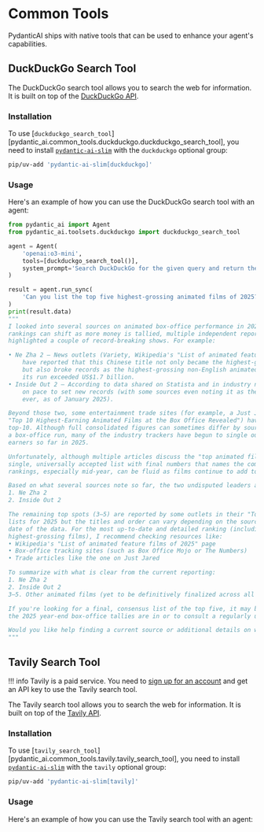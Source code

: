 # Common Tools

PydanticAI ships with native tools that can be used to enhance your agent's capabilities.

## DuckDuckGo Search Tool

The DuckDuckGo search tool allows you to search the web for information. It is built on top of the
[DuckDuckGo API](https://github.com/deedy5/duckduckgo_search).

### Installation

To use [`duckduckgo_search_tool`][pydantic_ai.common_tools.duckduckgo.duckduckgo_search_tool], you need to install
[`pydantic-ai-slim`](install.md#slim-install) with the `duckduckgo` optional group:

```bash
pip/uv-add 'pydantic-ai-slim[duckduckgo]'
```

### Usage

Here's an example of how you can use the DuckDuckGo search tool with an agent:

```py {title="main.py" test="skip"}
from pydantic_ai import Agent
from pydantic_ai.toolsets.duckduckgo import duckduckgo_search_tool

agent = Agent(
    'openai:o3-mini',
    tools=[duckduckgo_search_tool()],
    system_prompt='Search DuckDuckGo for the given query and return the results.',
)

result = agent.run_sync(
    'Can you list the top five highest-grossing animated films of 2025?'
)
print(result.data)
"""
I looked into several sources on animated box‐office performance in 2025, and while detailed
rankings can shift as more money is tallied, multiple independent reports have already
highlighted a couple of record‐breaking shows. For example:

• Ne Zha 2 – News outlets (Variety, Wikipedia's "List of animated feature films of 2025", and others)
    have reported that this Chinese title not only became the highest‑grossing animated film of 2025
    but also broke records as the highest‑grossing non‑English animated film ever. One article noted
    its run exceeded US$1.7 billion.
• Inside Out 2 – According to data shared on Statista and in industry news, this Pixar sequel has been
    on pace to set new records (with some sources even noting it as the highest‑grossing animated film
    ever, as of January 2025).

Beyond those two, some entertainment trade sites (for example, a Just Jared article titled
"Top 10 Highest-Earning Animated Films at the Box Office Revealed") have begun listing a broader
top‑10. Although full consolidated figures can sometimes differ by source and are updated daily during
a box‑office run, many of the industry trackers have begun to single out five films as the biggest
earners so far in 2025.

Unfortunately, although multiple articles discuss the "top animated films" of 2025, there isn't yet a
single, universally accepted list with final numbers that names the complete top five. (Box‑office
rankings, especially mid‑year, can be fluid as films continue to add to their totals.)

Based on what several sources note so far, the two undisputed leaders are:
1. Ne Zha 2
2. Inside Out 2

The remaining top spots (3–5) are reported by some outlets in their "Top‑10 Animated Films"
lists for 2025 but the titles and order can vary depending on the source and the exact cut‑off
date of the data. For the most up‑to‑date and detailed ranking (including the 3rd, 4th, and 5th
highest‑grossing films), I recommend checking resources like:
• Wikipedia's "List of animated feature films of 2025" page
• Box‑office tracking sites (such as Box Office Mojo or The Numbers)
• Trade articles like the one on Just Jared

To summarize with what is clear from the current reporting:
1. Ne Zha 2
2. Inside Out 2
3–5. Other animated films (yet to be definitively finalized across all reporting outlets)

If you're looking for a final, consensus list of the top five, it may be best to wait until
the 2025 year‑end box‑office tallies are in or to consult a regularly updated entertainment industry source.

Would you like help finding a current source or additional details on where to look for the complete updated list?
"""
```

## Tavily Search Tool

!!! info
    Tavily is a paid service. You need to [sign up for an account](https://app.tavily.com/home) and get
    an API key to use the Tavily search tool.

The Tavily search tool allows you to search the web for information. It is built on top of the [Tavily API](https://tavily.com/).

### Installation

To use [`tavily_search_tool`][pydantic_ai.common_tools.tavily.tavily_search_tool], you need to install
[`pydantic-ai-slim`](install.md#slim-install) with the `tavily` optional group:

```bash
pip/uv-add 'pydantic-ai-slim[tavily]'
```

### Usage

Here's an example of how you can use the Tavily search tool with an agent:

```py {title="main.py" test="skip"}
